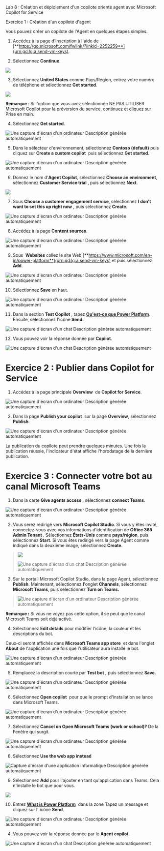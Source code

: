 Lab 8 : Création et déploiement d'un copilote orienté agent avec
Microsoft Copilot for Service

Exercice 1 : Création d'un copilote d'agent

Vous pouvez créer un copilote de l'Agent en quelques étapes simples.

1.  Accédez à la page d'inscription à l'aide de
    [**https://go.microsoft.com/fwlink/?linkid=2252259**](urn:gd:lg:a:send-vm-keys).

2.  Sélectionnez **Continue**.

![](./media/image1.png)

3.  Sélectionnez **United States** comme Pays/Région, entrez votre
    numéro de téléphone et sélectionnez **Get started**.

![](./media/image2.png)

**Remarque** : Si l'option que vous avez sélectionnée NE PAS UTILISER
Microsoft Copilot pour la préversion du service, continuez et cliquez
sur Prise en main.

4.  Sélectionnez **Get started**.

![Une capture d'écran d'un ordinateur Description générée
automatiquement](./media/image3.png)

5.  Dans le sélecteur d'environnement, sélectionnez **Contoso
    (default)** puis cliquez sur **Create a custom copilot**  puis
    sélectionnez **Get started**.

![Une capture d'écran d'un ordinateur Description générée
automatiquement](./media/image4.png)

6.  Donnez le nom d'**Agent Copilot**, sélectionnez **Choose an
    environment**, sélectionnez **Customer Service trial** , puis
    sélectionnez **Next**.

![](./media/image5.png)

7.  Sous **Choose a customer engagement service**, sélectionnez **I
    don’t want to set this up right now** , puis sélectionnez
    **Create**.

![Une capture d'écran d'un ordinateur Description générée
automatiquement](./media/image6.png)

8.  Accédez à la page **Content sources**.

![Une capture d'écran d'un ordinateur Description générée
automatiquement](./media/image7.png)

9.  Sous  **Websites** collez le site Web
    [**https://www.microsoft.com/en-in/power-platform**](urn:gd:lg:a:send-vm-keys)
    et puis sélectionnez **Add**.

![Une capture d'écran d'un ordinateur Description générée
automatiquement](./media/image8.png)

10. Sélectionnez **Save** en haut.

![Une capture d'écran d'un ordinateur Description générée
automatiquement](./media/image9.png)

11. Dans la section **Test Copilot** , tapez [**Qu'est-ce que Power
    Platform**](urn:gd:lg:a:send-vm-keys). Ensuite, sélectionnez l'icône
    **Send.**

![Une capture d'écran d'un chat Description générée
automatiquement](./media/image10.png)

12. Vous pouvez voir la réponse donnée par **Copilot**.

![Une capture d'écran d'un chat Description générée
automatiquement](./media/image11.png)

# Exercice 2 : Publier dans Copilot for Service

1.  Accédez à la page principale **Overview**  de **Copilot for
    Service**.

![Une capture d'écran d'un ordinateur Description générée
automatiquement](./media/image12.png)

2.  Dans la page **Publish your copilot**  sur la page **Overview**,
    sélectionnez **Publish**.

![Une capture d'écran d'un ordinateur Description générée
automatiquement](./media/image13.png)

La publication du copilote peut prendre quelques minutes. Une fois la
publication réussie, l'indicateur d'état affiche l'horodatage de la
dernière publication.

# Exercice 3 : Connecter votre bot au canal Microsoft Teams

1.  Dans la carte **Give agents access** , sélectionnez **connect
    Teams**.

![Une capture d'écran d'un ordinateur Description générée
automatiquement](./media/image14.png)

2.  Vous serez redirigé vers **Microsoft Copilot Studio**. Si vous y
    êtes invité, connectez-vous avec vos informations d'identification
    de **Office 365 Admin Tenant** . Sélectionnez **États-Unis** comme
    **pays/région**, puis sélectionnez **Start**. Si vous êtes redirigé
    vers la page Agent comme indiqué dans la deuxième image,
    sélectionnez **Create**.

> ![](./media/image15.png)
>
> ![Une capture d'écran d'un chat Description générée
> automatiquement](./media/image16.png)

3.  Sur le portail Microsoft Copilot Studio, dans la page Agent,
    sélectionnez **Publish**. Maintenant, sélectionnez **l**'onglet
    **Channels**, sélectionnez **Microsoft Teams**, puis sélectionnez
    **Turn on Teams.**

> ![Une capture d'écran d'un ordinateur Description générée
> automatiquement](./media/image17.png)

**Remarque :** Si vous ne voyez pas cette option, il se peut que le
canal Microsoft Teams soit déjà activé.

4.  Sélectionnez **Edit details** pour modifier l'icône, la couleur et
    les descriptions du bot.

Ceux-ci seront affichés dans **Microsoft Teams app store**  et dans
l'onglet **About** de l'application une fois que l'utilisateur aura
installé le bot.

![Une capture d'écran d'un ordinateur Description générée
automatiquement](./media/image18.png)

5.  Remplacez la description courte par **Test bot** **,** puis
    sélectionnez **Save**.

![Une capture d'écran d'un ordinateur Description générée
automatiquement](./media/image19.png)

6.  Sélectionnez **Open copilot**  pour que le prompt d'installation se
    lance dans Microsoft Teams.

![Une capture d'écran d'un ordinateur Description générée
automatiquement](./media/image20.png)

7.  Sélectionnez **Cancel on Open Microsoft Teams (work or school)?** De
    la Fenêtre qui surgit.

![Une capture d'écran d'un ordinateur Description générée
automatiquement](./media/image21.png)

8.  Sélectionnez **Use the web app instead**

![Capture d'écran d'une application informatique Description générée
automatiquement](./media/image22.png)

9.  Sélectionnez **Add** pour l'ajouter en tant qu'application dans
    Teams. Cela n'installe le bot que pour vous.

![](./media/image23.png)

10. Entrez [**What is Power Platform**](urn:gd:lg:a:send-vm-keys)  dans
    la zone Tapez un message et cliquez sur l' icône **Send**.

![Une capture d'écran d'un ordinateur Description générée
automatiquement](./media/image24.png)

4.  Vous pouvez voir la réponse donnée par le **Agent copilot**.

![Une capture d'écran d'un chat Description générée
automatiquement](./media/image25.png)
